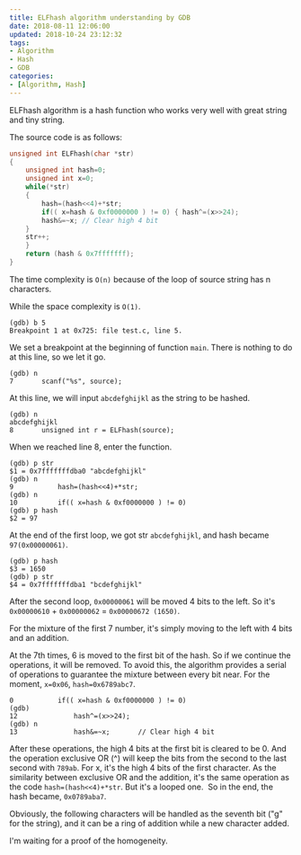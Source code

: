 ```yaml
---
title: ELFhash algorithm understanding by GDB
date: 2018-08-11 12:06:00
updated: 2018-10-24 23:12:32
tags:
- Algorithm
- Hash
- GDB
categories:
- [Algorithm, Hash]
---
```

ELFhash algorithm is a hash function who works very well with great string and tiny string.

The source code is as follows:

```c
unsigned int ELFhash(char *str)
{
	unsigned int hash=0;
	unsigned int x=0;
	while(*str)
	{
		hash=(hash<<4)+*str; 
		if(( x=hash & 0xf0000000 ) != 0) { hash^=(x>>24);
		hash&=~x; // Clear high 4 bit
	}
	str++;
	}
	return (hash & 0x7fffffff);
}
```

The time complexity is ``O(n)`` because of the loop of source string has n characters.

While the space complexity is ``O(1)``.

```
(gdb) b 5
Breakpoint 1 at 0x725: file test.c, line 5.
```
We set a breakpoint at the beginning of function ``main``. There is nothing to do at this line, so we let it go.

```
(gdb) n
7		scanf("%s", source);
```
At this line, we will input ``abcdefghijkl`` as the string to be hashed.

```
(gdb) n
abcdefghijkl
8		unsigned int r = ELFhash(source);
```
When we reached line 8, enter the function.

```
(gdb) p str
$1 = 0x7fffffffdba0 "abcdefghijkl"
(gdb) n
9			hash=(hash<<4)+*str;
(gdb) n
10			if(( x=hash & 0xf0000000 ) != 0)
(gdb) p hash
$2 = 97
```
At the end of the first loop, we got str ``abcdefghijkl``, and hash became ``97(0x00000061)``.

```
(gdb) p hash
$3 = 1650
(gdb) p str
$4 = 0x7fffffffdba1 "bcdefghijkl"
```
After the second loop, ``0x00000061`` will be moved 4 bits to the left. So it's ``0x00000610`` + ``0x00000062`` = ``0x00000672 (1650)``.

For the mixture of the first 7 number, it's simply moving to the left with 4 bits and an addition.

At the 7th times, 6 is moved to the first bit of the hash. So if we continue the operations, it will be removed. To avoid this, the algorithm provides a serial of operations to guarantee the mixture between every bit near. For the moment, ``x=0x06``, ``hash=0x6789abc7``.

```
0			if(( x=hash & 0xf0000000 ) != 0)
(gdb) 
12				hash^=(x>>24);  
(gdb) n
13				hash&=~x;   	// Clear high 4 bit
```
After these operations, the high 4 bits at the first bit is cleared to be 0. And the operation exclusive OR (^) will keep the bits from the second to the last second with ``789ab``. For x, it's the high 4 bits of the first character. As the similarity between exclusive OR and the addition, it's the same operation as the code ``hash=(hash<<4)+*str``. But it's a looped one.  So in the end, the hash became, ``0x0789aba7``.

Obviously, the following characters will be handled as the seventh bit ("g" for the string), and it can be a ring of addition while a new character added.

I'm waiting for a proof of the homogeneity.
